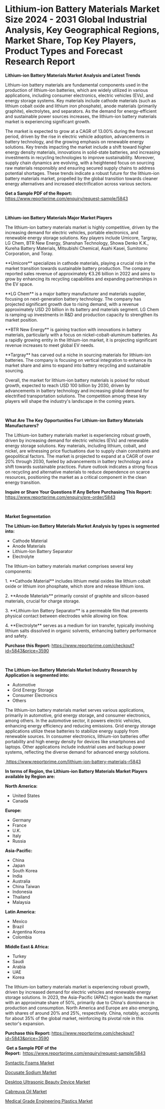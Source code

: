 <p><h1>Lithium-ion Battery Materials Market Size 2024 - 2031 Global Industrial Analysis, Key Geographical Regions, Market Share, Top Key Players, Product Types and Forecast Research Report</h1></p><p><strong>Lithium-ion Battery Materials Market Analysis and Latest Trends</strong></p>
<p><p>Lithium-ion battery materials are fundamental components used in the production of lithium-ion batteries, which are widely utilized in various applications, including consumer electronics, electric vehicles (EVs), and energy storage systems. Key materials include cathode materials (such as lithium cobalt oxide and lithium iron phosphate), anode materials (primarily graphite), electrolytes, and separators. As the demand for energy-efficient and sustainable power sources increases, the lithium-ion battery materials market is experiencing significant growth.</p><p>The market is expected to grow at a CAGR of 13.00% during the forecast period, driven by the rise in electric vehicle adoption, advancements in battery technology, and the growing emphasis on renewable energy solutions. Key trends impacting the market include a shift toward higher energy density materials, innovations in solid-state batteries, and increasing investments in recycling technologies to improve sustainability. Moreover, supply chain dynamics are evolving, with a heightened focus on sourcing raw materials responsibly and ensuring secured supply chains to address potential shortages. These trends indicate a robust future for the lithium-ion battery materials market, propelled by the global transition towards cleaner energy alternatives and increased electrification across various sectors.</p></p>
<p><strong>Get a Sample PDF of the Report:&nbsp;</strong> <a href="https://www.reportprime.com/enquiry/request-sample/5843">https://www.reportprime.com/enquiry/request-sample/5843</a></p>
<p>&nbsp;</p>
<p><strong>Lithium-ion Battery Materials Major Market Players</strong></p>
<p><p>The lithium-ion battery materials market is highly competitive, driven by the increasing demand for electric vehicles, portable electronics, and renewable energy storage solutions. Key players include Umicore, Targray, LG Chem, BTR New Energy, Shanshan Technology, Showa Denko K.K., Kureha Battery Materials, Mitsubishi Chemical, Asahi Kasei, Sumitomo Corporation, and Toray.</p><p>**Umicore** specializes in cathode materials, playing a crucial role in the market transition towards sustainable battery production. The company reported sales revenue of approximately €3.26 billion in 2022 and aims to grow by enhancing its recycling capabilities and expanding partnerships in the EV space.</p><p>**LG Chem** is a major battery manufacturer and materials supplier, focusing on next-generation battery technology. The company has projected significant growth due to rising demand, with a revenue approximately USD 20 billion in its battery and materials segment. LG Chem is ramping up investments in R&D and production capacity to strengthen its market position.</p><p>**BTR New Energy** is gaining traction with innovations in battery materials, particularly with a focus on nickel-cobalt-aluminum batteries. As a rapidly growing entity in the lithium-ion market, it is projecting significant revenue increases to meet global EV needs.</p><p>**Targray** has carved out a niche in sourcing materials for lithium-ion batteries. The company is focusing on vertical integration to enhance its market share and aims to expand into battery recycling and sustainable sourcing.</p><p>Overall, the market for lithium-ion battery materials is poised for robust growth, expected to reach USD 100 billion by 2030, driven by advancements in battery technology and increasing global demand for electrified transportation solutions. The competition among these key players will shape the industry's landscape in the coming years.</p></p>
<p>&nbsp;</p>
<p><strong>What Are The Key Opportunities For Lithium-ion Battery Materials Manufacturers?</strong></p>
<p><p>The Lithium-ion battery materials market is experiencing robust growth, driven by increasing demand for electric vehicles (EVs) and renewable energy storage solutions. Key materials, including lithium, cobalt, and nickel, are witnessing price fluctuations due to supply chain constraints and geopolitical factors. The market is projected to expand at a CAGR of over 20% through 2030, fueled by advancements in battery technology and a shift towards sustainable practices. Future outlook indicates a strong focus on recycling and alternative materials to reduce dependence on scarce resources, positioning the market as a critical component in the clean energy transition.</p></p>
<p><strong>Inquire or Share Your Questions If Any Before Purchasing This Report:</strong> <a href="https://www.reportprime.com/enquiry/pre-order/5843">https://www.reportprime.com/enquiry/pre-order/5843</a></p>
<p>&nbsp;</p>
<p><strong>Market Segmentation</strong></p>
<p><strong>The Lithium-ion Battery Materials Market Analysis by types is segmented into:</strong></p>
<p><ul><li>Cathode Material</li><li>Anode Materials</li><li>Lithium-Ion Battery Separator</li><li>Electrolyte</li></ul></p>
<p><p>The lithium-ion battery materials market comprises several key components: </p><p>1. **Cathode Material** includes lithium metal oxides like lithium cobalt oxide or lithium iron phosphate, which store and release lithium ions. </p><p>2. **Anode Materials** primarily consist of graphite and silicon-based materials, crucial for charge storage. </p><p>3. **Lithium-Ion Battery Separator** is a permeable film that prevents physical contact between electrodes while allowing ion flow. </p><p>4. **Electrolyte** serves as a medium for ion transfer, typically involving lithium salts dissolved in organic solvents, enhancing battery performance and safety.</p></p>
<p><strong>Purchase this Report:&nbsp;</strong><a href="https://www.reportprime.com/checkout?id=5843&price=3590">https://www.reportprime.com/checkout?id=5843&price=3590</a></p>
<p>&nbsp;</p>
<p><strong>The Lithium-ion Battery Materials Market Industry Research by Application is segmented into:</strong></p>
<p><ul><li>Automotive</li><li>Grid Energy Storage</li><li>Consumer Electronics</li><li>Others</li></ul></p>
<p><p>The lithium-ion battery materials market serves various applications, primarily in automotive, grid energy storage, and consumer electronics, among others. In the automotive sector, it powers electric vehicles, enhancing energy efficiency and reducing emissions. Grid energy storage applications utilize these batteries to stabilize energy supply from renewable sources. In consumer electronics, lithium-ion batteries offer portability and high energy density for devices like smartphones and laptops. Other applications include industrial uses and backup power systems, reflecting the diverse demand for advanced energy solutions.</p></p>
<p><a href="https://www.reportprime.com/lithium-ion-battery-materials-r5843">&nbsp;https://www.reportprime.com/lithium-ion-battery-materials-r5843</a></p>
<p><strong>In terms of Region, the Lithium-ion Battery Materials Market Players available by Region are:</strong></p>
<p>
    <p> <strong> North America: </strong>
        <ul>
            <li>United States</li>
            <li>Canada</li>
        </ul>
        </p> 
    <p> <strong> Europe: </strong>
        <ul>
            <li>Germany</li>
            <li>France</li>
            <li>U.K.</li>
            <li>Italy</li>
            <li>Russia</li>
        </ul>
        </p> 
    <p> <strong> Asia-Pacific: </strong>
        <ul>
            <li>China</li>
            <li>Japan</li>
            <li>South Korea</li>
            <li>India</li>
            <li>Australia</li>
            <li>China Taiwan</li>
            <li>Indonesia</li>
            <li>Thailand</li>
            <li>Malaysia</li>
        </ul>
        </p> 
    <p> <strong> Latin America: </strong>
        <ul>
            <li>Mexico</li>
            <li>Brazil</li>
            <li>Argentina Korea</li>
            <li>Colombia</li>
        </ul>
        </p> 
    <p> <strong> Middle East & Africa: </strong>
        <ul>
            <li>Turkey</li>
            <li>Saudi</li>
            <li>Arabia</li>
            <li>UAE</li>
            <li>Korea</li>
        </ul>
    </p>
    </p>
<p><p>The lithium-ion battery materials market is experiencing robust growth, driven by increased demand for electric vehicles and renewable energy storage solutions. In 2023, the Asia-Pacific (APAC) region leads the market with an approximate share of 50%, primarily due to China's dominance in production and consumption. North America and Europe are also emerging, with shares of around 20% and 25%, respectively. China, notably, accounts for about 35% of the global market, reinforcing its pivotal role in this sector's expansion.</p></p>
<p><strong>Purchase this Report: </strong><a href="https://www.reportprime.com/checkout?id=5843&price=3590">https://www.reportprime.com/checkout?id=5843&price=3590</a></p>
<p>&nbsp;<strong>Get a Sample PDF of the Report:&nbsp;&nbsp;</strong><a href="https://www.reportprime.com/enquiry/request-sample/5843">https://www.reportprime.com/enquiry/request-sample/5843</a></p>
<p><strong></strong></p>
<p><p><a href="https://medium.com/@williambatz78/pioneering-growth-analyzing-global-syntactic-foams-market-dynamics-2024-2031-bde2a16a4823">Syntactic Foams Market</a></p><p><a href="https://www.linkedin.com/pulse/market-leaders-laggards-global-docusate-sodium-trends-forecast-hdhie?trackingId=WOHaFhJrSOq6btCVCwOK1g%3D%3D">Docusate Sodium Market</a></p><p><a href="https://issuu.com/reportprime-2/docs/desktop-ultrasonic-beauty-device-ma_b062a5eb8f8e18">Desktop Ultrasonic Beauty Device Market</a></p><p><a href="https://medium.com/@williambatz78/global-cabreuva-oil-market-sector-types-applications-market-player-strategies-regional-growth-179c4764a3fc">Cabreuva Oil Market</a></p><p><a href="https://issuu.com/reportprime-2/docs/medical-grade-engineering-plastics-_f2c2d74a5f11ec">Medical Grade Engineering Plastics Market</a></p></p>